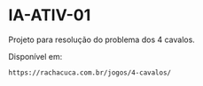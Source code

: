 # IA-ATIV-01

Projeto para resolução do problema dos 4 cavalos.

Disponível em:

``` 
https://rachacuca.com.br/jogos/4-cavalos/
``` 

